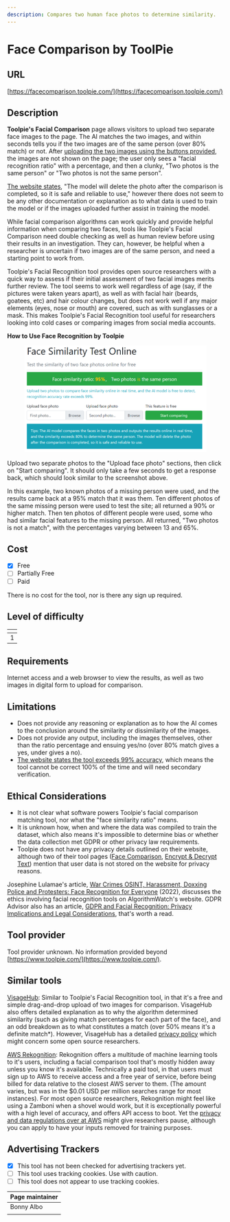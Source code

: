 ```yaml
---
description: Compares two human face photos to determine similarity.
---
```


# Face Comparison by ToolPie

## URL

[https://facecomparison.toolpie.com/](https://facecomparison.toolpie.com/)

## Description

**Toolpie's Facial Comparison** page allows visitors to upload two separate face images to the page. The AI matches the two images, and within seconds tells you if the two images are of the same person (over 80% match) or not. After [uploading the two images using the buttons provided](https://facecomparison.toolpie.com/), the images are not shown on the page; the user only sees a "facial recognition ratio" with a percentage, and then a clunky, "Two photos is the same person" or "Two photos is not the same person".&#x20;

[The website states](https://facecomparison.toolpie.com/), "The model will delete the photo after the comparison is completed, so it is safe and reliable to use," however there does not seem to be any other documentation or explanation as to what data is used to train the model or if the images uploaded further assist in training the model.&#x20;

While facial comparison algorithms can work quickly and provide helpful information when comparing two faces, tools like Toolpie's Facial Comparison need double checking as well as human review before using their results in an investigation. They can, however, be helpful when a researcher is uncertain if two images are of the same person, and need a starting point to work from.&#x20;

Toolpie's Facial Recognition tool provides open source researchers with a quick way to assess if their initial assessment of two facial images merits further review. The tool seems to work well regardless of age (say, if the pictures were taken years apart), as well as with facial hair (beards, goatees, etc) and hair colour changes, but does not work well if any major elements (eyes, nose or mouth) are covered, such as with sunglasses or a mask. This makes Toolpie's Facial Recognition tool useful for researchers looking into cold cases or comparing images from social media accounts.&#x20;

**How to Use Face Recognition by Toolpie**

<figure><img src=".gitbook/assets/{E3732BB5-E883-493A-8C6C-23600F5E5895}.png" alt=""><figcaption></figcaption></figure>

Upload two separate photos to the "Upload face photo" sections, then click on "Start comparing". It should only take a few seconds to get a response back, which should look similar to the screenshot above.&#x20;

In this example, two known photos of a missing person were used, and the results came back at a 95% match that it was them. Ten different photos of the same missing person were used to test the site; all returned a 90% or higher match. Then ten photos of different people were used, some who had similar facial features to the missing person. All returned, "Two photos is not a match", with the percentages varying between 13 and 65%.&#x20;

## Cost

* [x] Free
* [ ] Partially Free
* [ ] Paid

There is no cost for the tool, nor is there any sign up required.&#x20;

## Level of difficulty

<table><thead><tr><th data-type="rating" data-max="5"></th></tr></thead><tbody><tr><td>1</td></tr></tbody></table>

## Requirements

Internet access and a web browser to view the results, as well as two images in digital form to upload for comparison.&#x20;

## Limitations

* Does not provide any reasoning or explanation as to how the AI comes to the conclusion around the similarity or dissimilarity of the images.&#x20;
* Does not provide any output, including the images themselves, other than the ratio percentage and ensuing yes/no (over 80% match gives a yes, under gives a no).&#x20;
* [The website states the tool exceeds 99% accuracy](https://facecomparison.toolpie.com/), which means the tool cannot be correct 100% of the time and will need secondary verification.&#x20;

## Ethical Considerations

* It is not clear what software powers Toolpie's facial comparison matching tool, nor what the "face similarity ratio" means.&#x20;
* It is unknown how, when and where the data was compiled to train the dataset, which also means it's impossible to determine bias or whether the data collection met GDPR or other privacy law requirements.&#x20;
* Toolpie does not have any privacy details outlined on their website, although two of their tool pages ([Face Comparison](https://facecomparison.toolpie.com/), [Encrypt & Decrypt Text](https://encrypt.toolpie.com/)) mention that user data is not stored on the website for privacy reasons.&#x20;

Josephine Lulamae's article, [War Crimes OSINT, Harassment, Doxxing Police and Protesters: Face Recognition for Everyone](https://algorithmwatch.org/en/face-recognition-for-everyone/) (2022), discusses the ethics involving facial recognition tools on AlgorithmWatch's website. GDPR Advisor also has an article, [GDPR and Facial Recognition: Privacy Implications and Legal Considerations](https://www.gdpr-advisor.com/gdpr-and-facial-recognition-privacy-implications-and-legal-considerations/#Privacy_Implications_of_Facial_Recognition), that's worth a read.&#x20;

## Tool provider

Tool provider unknown. No information provided beyond [https://www.toolpie.com/](https://www.toolpie.com/).

## Similar tools

[VisageHub](https://www.visagehub.com/compare): Similar to Toolpie's Facial Recognition tool, in that it's a free and simple drag-and-drop upload of two images for comparison. VisageHub also offers detailed explanation as to why the algorithm determined similarity (such as giving match percentages for each part of the face), and an odd breakdown as to what constitutes a match (over 50% means it's a definite match\*). However, VisageHub has a detailed [privacy policy](https://www.visagehub.com/privacy-policy) which might concern some open source researchers.&#x20;

[AWS Rekognition](https://aws.amazon.com/rekognition/): Rekognition offers a multitude of machine learning tools to it's users, including a facial comparison tool that's mostly hidden away unless you know it's available. Technically a paid tool, in that users must sign up to AWS to receive access and a free year of service, before being billed for data relative to the closest AWS server to them. (The amount varies, but was in the $0.01 USD per million searches range for most instances). For most open source researchers, Rekognition might feel like using a Zamboni when a shovel would work, but it is exceptionally powerful with a high level of accuracy, and offers API access to boot. Yet the [privacy and data regulations over at AWS](https://aws.amazon.com/compliance/data-privacy-faq/) might give researchers pause, although you can apply to have your inputs removed for training purposes.&#x20;

## Advertising Trackers

* [x] This tool has not been checked for advertising trackers yet.
* [ ] This tool uses tracking cookies. Use with caution.
* [ ] This tool does not appear to use tracking cookies.

| Page maintainer |
| --------------- |
| Bonny Albo      |
|                 |
